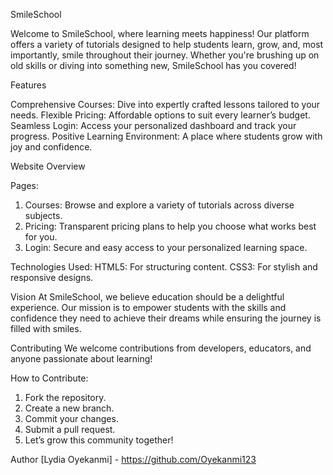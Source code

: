 SmileSchool

Welcome to SmileSchool, where learning meets happiness! Our platform offers a variety of tutorials designed to help students learn, grow, and, most importantly, smile throughout their journey. Whether you're brushing up on old skills or diving into something new, SmileSchool has you covered!

Features

Comprehensive Courses: Dive into expertly crafted lessons tailored to your needs.
Flexible Pricing: Affordable options to suit every learner’s budget.
Seamless Login: Access your personalized dashboard and track your progress.
Positive Learning Environment: A place where students grow with joy and confidence.


Website Overview

Pages:
1. Courses: Browse and explore a variety of tutorials across diverse subjects.
2. Pricing: Transparent pricing plans to help you choose what works best for you.
3. Login: Secure and easy access to your personalized learning space.

Technologies Used:
HTML5: For structuring content.
CSS3: For stylish and responsive designs.

Vision
At SmileSchool, we believe education should be a delightful experience. Our mission is to empower students with the skills and confidence they need to achieve their dreams while ensuring the journey is filled with smiles.

Contributing
We welcome contributions from developers, educators, and anyone passionate about learning!

How to Contribute:
1. Fork the repository.
2. Create a new branch.
3. Commit your changes.
4. Submit a pull request.
5. Let’s grow this community together!

 Author
[Lydia Oyekanmi] - https://github.com/Oyekanmi123
